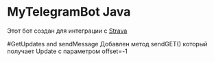 # MyTelegramBot Java 

Этот бот создан для интеграции с [Strava](https://www.strava.com)

#GetUpdates and sendMessage
Добавлен метод sendGET() который получает Update c параметром offset=-1


